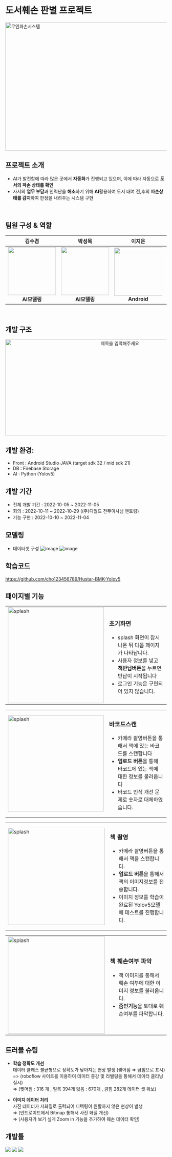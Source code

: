 # **도서훼손 판별 프로젝트**
<img src="https://github.com/user-attachments/assets/b67cf068-bdc0-48e4-aa53-c522824307a7" alt ="무인파손시스템" width = "600" height="400">

## 프로젝트 소개
- AI가 발전함에 따라 많은 곳에서 **자동화**가 진행되고 있으며, 이에 따라 자동으로 **도서의 파손 상태를 확인**
- 사서의 **업무 부담**과 인력난을 **해소**하기 위해  **AI**활용하여 도서 대여 전,후의 **파손상태를 감지**하여 판정을 내려주는 시스템 구현
</br>

## 팀원 구성 & 역할
<div align="center">


| **김수겸** | **박성목** | **이지은** | **조형석** |
| :------: |  :------: | :------: | :------: |
| <img src="https://github.com/user-attachments/assets/e553fca2-ffae-421f-8e77-bed2e1a7bf32" height=150 width=150> <br/>  **AI모델링** | <img src="https://github.com/user-attachments/assets/c1d237ad-1685-44a5-b476-b0da86dcdaef" height=150 width=150> <br/> **AI모델링** |<img src="https://github.com/user-attachments/assets/0ce22f69-4444-4923-85c2-896217f7dcc5" height=150 width=150> <br/> **Android**| <img src="https://github.com/user-attachments/assets/5abd2834-0221-477f-a75e-ee580d22c1f0" height=150 width=150> <br/> **Android**|

</div>
<br>

## 개발 구조
<div align="center">
  <img src="https://github.com/user-attachments/assets/796de08d-aec1-4619-9aae-5dabddd34f00" alt="제목을 입력해주세요" width="700" height="300">
</div>

## 개발 환경:
- Front : Android Studio JAVA (target sdk 32 / mid sdk 21)
- DB :  Firebase Storage
- AI : Python (Yolov5)

## 개발 기간 
- 전체 개발 기간 : 2022-10-05 ~ 2022-11-05
- 회의 :  2022-10-11 ~ 2022-10-29 ((주)디월드 전무이사님 멘토링) 
- 기능 구현 : 2022-10-10 ~ 2022-11-04

## 모델링 
- 데이터셋 구성
![image](https://github.com/user-attachments/assets/4b1ee16b-39b2-44a1-9ce0-89de0fd1661d)
![image](https://github.com/user-attachments/assets/8048473c-87e8-4caf-90ea-1a5e308e768c)

## 학습코드 
https://github.com/cho123456789/Hustar-BMK-Yolov5

## 패이지별 기능

<table>
  <tr>
    <td><img src="https://github.com/user-attachments/assets/d4ed2685-19f4-49de-9257-f39e5ea26b43" alt="splash" width="300"/></td>
    <td>
      <h3>초기화면</h3>
      <ul>
        <li>splash 화면이 잠시 나온 뒤 다음 페이지가 나타납니다.</li>
        <li>사용자 정보를 넣고 <b>책반납버튼</b>을 누르면 반납이 시작됩니다</li>
        <li>로그인 기능은 구현되어 있지 않습니다.</li>
      </ul>
    </td>
  </tr>
</table>


<table>
  <tr>
    <td><img src="https://github.com/user-attachments/assets/8cf62ff1-6661-40b6-9690-ecaafc93123c" alt="splash" width="300"/></td>
    <td>
      <h3>바코드스캔</h3>
      <ul>
        <li>카메라 촬영버튼을 통해서 책에 있는 바코드를 스캔합니다</li>
        <li><b>업로드 버튼</b>을 통해 바코드에 있는 책에 대한 정보를 불러옵니다</li>
        <li>바코드 인식 개선 문제로 숫자로 대체하였습니다.</li>
      </ul>
    </td>
  </tr>
</table>

<table>
  <tr>
    <td><img src="https://github.com/user-attachments/assets/20b6d594-4bba-44a3-936a-4a5c99cf281e" alt="splash" width="303"/></td>
    <td>
      <h3>책 촬영</h3>
      <ul>
        <li>카메라 촬영버튼을 통해서 책을 스캔합니다.</li>
        <li><b>업로드 버튼</b>을 통해서 책의 이미지정보를 전송합니다.</li>
        <li>이미지 정보를 학습이 완료된 Yolov5모델에 테스트를 진행합니다.</li>
      </ul>
    </td>
  </tr>
</table>

<table>
  <tr>
    <td><img src="https://github.com/user-attachments/assets/d68bca12-193f-413e-875a-081f070f8fa9" alt="splash" width="303"/></td>
    <td>
      <h3>책 훼손여부 파악</h3>
      <ul>
        <li>책 이미지를 통해서 훼손 여부에 대한 이미지 정보를 불러옵니다.</li>
        <li><b>줌인기능</b>을 토대로 훼손여부를 파악합니다.</li>
      </ul>
    </td>
  </tr>
</table>

## 트러블 슈팅 

- **학습 정확도 개선** <br>
      데이터 클래스 불균형으로 정확도가 낮아지는 현상 발생 (찢어짐 ⇒ 긁힘으로 표시) <br>
    => (roboflow 사이트를 이용하여 데이터 증강  및 라벨링을 통해서 데이터 클리닝 실시) <br>
    ⇒ (찢어짐 : 316 개 , 얼룩 394개  닳음 : 670개 , 긁힘 282개  데이터 셋 확보) 

- **이미지 데이터 처리** <br>
    사진 데이터가 저화질로 출력되어 디텍팅이 원활하지 않은 현상이 발생 <br>
     ⇒   (안드로이드에서 Bitmap 통해서 사진 화질 개선) <br>
     ⇒  (사용자가 보기 싶게  Zoom in 기능을 추가하여 훼손 데이터 확인)

## 개발툴
<img src="https://img.shields.io/badge/Android Studio-3DDC84?style=flat-square&logo=Android Studio&logoColor=white"/> <img src="https://img.shields.io/badge/java-007396?style=flat-square&logo=java&logoColor=white"/>
<img src="https://img.shields.io/badge/Firebase-FFCA28?style=flat-square&logo=firebase&logoColor=white"/>
